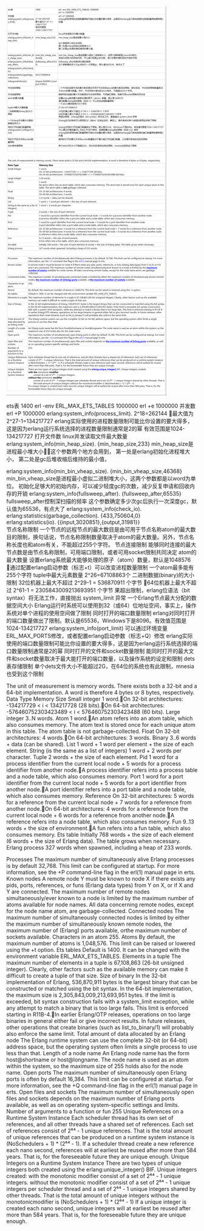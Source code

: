 ![](../images/screenshot_1534591818837.png)

ets表	1400	erl -env ERL_MAX_ETS_TABLES 1000000
		erl +e 1000000
并发数		erl +P 1000000
erlang:system_info(process_limit).	2^18=262144 最大值为2^27-1=134217727	erlang实际使用的进程数量限制可能比你设置的要大得多，这是因为erlang运行系统选择的进程数量限制通常是2的幂
	有效范围是1024-134217727
打开文件数		linux并发读取文件最大数量
erlang:system_info(min_heap_size). 	{min_heap_size,233} 	min_heap_size是进程最小堆大小这个参数两个地方会用到，
		第一处是erlang初始化进程堆大小，
		第二处是gc后堆收缩后维持的最小值，
		
erlang:system_info(min_bin_vheap_size).	{min_bin_vheap_size,46368}	min_bin_vheap_size是进程最小虚拟二进制堆大小，这两个参数都是以word为单位。
		初始化足够大的初始内存，可以减少轻度gc的次数，减少反复申请和回收内存的开销
erlang:system_info(fullsweep_after).  	{fullsweep_after,65535}	fullsweep_after控制深扫描的频率
		这个参数确定多少次gc后执行一次深度gc，默认值为65536，有点大了
erlang:system_info(check_io).		
erlang:statistics(garbage_collection).	{433,750604,0}	
erlang:statistics(io).	{{input,3020851},{output,31981}}	
节点名称限制		一个节点的远程节点的最大数目是由可用于节点名称atom的最大数目的限制，换句话说，节点名称限制数量取决于atom的最大数量。另外，节点名称长度也和atom有关，不能超过255个字符。
节点连接限制		能够同时连接的最大节点数是由节点名称限制，可用端口限制，或者可用socket限制共同决定
atom的最大数量		设置erlang系统最大能够处理的原子（atom）数量，默认是1048576 通过配置erlang启动参数（标志+t）可以改变进程数量限制
		一个atom最多能有255个字符
tuple中最大元素数量		2^26=67108863个
二进制数据(binary)的大小限制 		32位机器上最大不超过 2^29-1 = 536870911 个字节 64位机器上最大不超过 2^61-1 = 2305843009213693951 个字节
		果超出限制，erlang位语法（bit syntax）将无法工作，直接抛出 system_limit 异常
一个Erlang节点最大分配的数据空间大小		Erlang运行时系统可以使用到32（或64）位地址空间，事实上，操作系统对单个进程的使用空间做了限制
同时打开的端口数量限制		erlang对同时打开的端口数量做出了限制。默认是65536，Windows下是8096。有效值范围是1024-134217727
erlang:system_info(port_limit)		可以通过环境变量ERL_MAX_PORTS修改，或者配置erlang启动参数（标志+Q）修改
		erlang实际使用的端口数量限制可能比你设置的要大得多，这是因为erlang运行系统选择的端口数量限制通常是2的幂
同时打开的文件和socket数量限制		能同时打开的最大文件和socket数量取决于最大能打开的端口数量，以及操作系统的设定和限制
dets表存储限制		单个dets文件大小不能超过2G，在64位的系统也有此限制，mnesia也受到这个限制
		


The unit of measurement is memory words. There exists both a 32-bit and a 64-bit implementation. A word is therefore 4 bytes or 8 bytes, respectively.
Data Type	Memory Size
Small integer	1 word.On 32-bit architectures: -134217729 < i < 134217728 (28 bits).On 64-bit architectures: -576460752303423489 < i < 576460752303423488 (60 bits).
Large integer	3..N words.
Atom	1 word.An atom refers into an atom table, which also consumes memory. The atom text is stored once for each unique atom in this table. The atom table is not garbage-collected.
Float	On 32-bit architectures: 4 words.On 64-bit architectures: 3 words.
Binary	3..6 words + data (can be shared).
List	1 word + 1 word per element + the size of each element.
String (is the same as a list of integers)	1 word + 2 words per character.
Tuple	2 words + the size of each element.
Pid	1 word for a process identifier from the current local node + 5 words for a process identifier from another node.A process identifier refers into a process table and a node table, which also consumes memory.
Port	1 word for a port identifier from the current local node + 5 words for a port identifier from another node.A port identifier refers into a port table and a node table, which also consumes memory.
Reference	On 32-bit architectures: 5 words for a reference from the current local node + 7 words for a reference from another node.On 64-bit architectures: 4 words for a reference from the current local node + 6 words for a reference from another node.A reference refers into a node table, which also consumes memory.
Fun	9..13 words + the size of environment.A fun refers into a fun table, which also consumes memory.
Ets table	Initially 768 words + the size of each element (6 words + the size of Erlang data). The table grows when necessary.
Erlang process	327 words when spawned, including a heap of 233 words.


Processes	The maximum number of simultaneously alive Erlang processes is by default 32,768. This limit can be configured at startup. For more information, see the +P command-line flag in the erl(1) manual page in erts.
Known nodes	A remote node Y must be known to node X if there exists any pids, ports, references, or funs (Erlang data types) from Y on X, or if X and Y are connected. The maximum number of remote nodes simultaneously/ever known to a node is limited by the maximum number of atoms available for node names. All data concerning remote nodes, except for the node name atom, are garbage-collected.
Connected nodes	The maximum number of simultaneously connected nodes is limited by either the maximum number of simultaneously known remote nodes, the maximum number of (Erlang) ports available, orthe maximum number of sockets available.
Characters in an atom	255.
Atoms	By default, the maximum number of atoms is 1,048,576. This limit can be raised or lowered using the +t option.
Ets tables	Default is 1400. It can be changed with the environment variable ERL_MAX_ETS_TABLES.
Elements in a tuple	The maximum number of elements in a tuple is 67,108,863 (26-bit unsigned integer). Clearly, other factors such as the available memory can make it difficult to create a tuple of that size.
Size of binary	In the 32-bit implementation of Erlang, 536,870,911 bytes is the largest binary that can be constructed or matched using the bit syntax. In the 64-bit implementation, the maximum size is 2,305,843,009,213,693,951 bytes. If the limit is exceeded, bit syntax construction fails with a system_limit exception, while any attempt to match a binary that is too large fails. This limit is enforced starting in R11B-4.In earlier Erlang/OTP releases, operations on too large binaries in general either fail or give incorrect results. In future releases, other operations that create binaries (such as list_to_binary/1) will probably also enforce the same limit.
Total amount of data allocated by an Erlang node	The Erlang runtime system can use the complete 32-bit (or 64-bit) address space, but the operating system often limits a single process to use less than that.
Length of a node name	An Erlang node name has the form host@shortname or host@longname. The node name is used as an atom within the system, so the maximum size of 255 holds also for the node name.
Open ports	The maximum number of simultaneously open Erlang ports is often by default 16,384. This limit can be configured at startup. For more information, see the +Q command-line flag in the erl(1) manual page in erts.
Open files and sockets	The maximum number of simultaneously open files and sockets depends on the maximum number of Erlang ports available, as well as on operating system-specific settings and limits.
Number of arguments to a function or fun	255
Unique References on a Runtime System Instance	Each scheduler thread has its own set of references, and all other threads have a shared set of references. Each set of references consist of 2⁶⁴ - 1 unique references. That is the total amount of unique references that can be produced on a runtime system instance is (NoSchedulers + 1) * (2⁶⁴ - 1). If a scheduler thread create a new reference each nano second, references will at earliest be reused after more than 584 years. That is, for the foreseeable future they are unique enough.
Unique Integers on a Runtime System Instance	There are two types of unique integers both created using the erlang:unique_integer() BIF. Unique integers created:
	with the monotonic modifier
	        consist of a set of 2⁶⁴ - 1 unique integers.
	without the monotonic modifier
	        consist of a set of 2⁶⁴ - 1 unique integers per scheduler thread and a set of 2⁶⁴ - 1 unique integers shared by other threads. That is the total amount of unique integers without the monotonicmodifier is (NoSchedulers + 1) * (2⁶⁴ - 1)
	If a unique integer is created each nano second, unique integers will at earliest be reused after more than 584 years. That is, for the foreseeable future they are unique enough.

